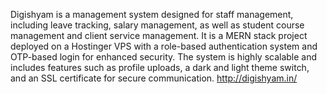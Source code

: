 Digishyam is a management system designed for staff management, including leave tracking, salary management, as well as student course management and client service management.
It is a MERN stack project deployed on a Hostinger VPS with a role-based authentication system and OTP-based login for enhanced security. The system is highly scalable and includes features such as profile uploads, a dark and light theme switch, and an SSL certificate for secure communication.
http://digishyam.in/

